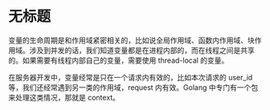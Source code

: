 # 无标题

<!--
ID: 60516785-3f25-4e44-adcd-50c792fb02fc
Status: draft
Date: 2019-11-23T00:00:00
Modified: 2020-05-28T14:09:32
wp_id: 1144
-->

变量的生命周期是和作用域紧密相关的，比如说全局作用域、函数内作用域、块作用域。涉及到并发的话，我们知道变量都是在进程内部的，而在线程之间是共享的。如果需要有线程内部自己的变量，需要使用 thread-local 的变量。

在服务器开发中，变量经常是只在一个请求内有效的，比如本次请求的 user_id 等，我们还经常遇到另一类的作用域，request 内有效。Golang 中专门有一个包来处理这类情况，那就是 context。
